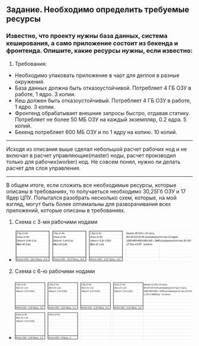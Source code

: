 ## Задание. Необходимо определить требуемые ресурсы

### Известно, что проекту нужны база данных, система кеширования, а само приложение состоит из бекенда и фронтенда. Опишите, какие ресурсы нужны, если известно:
1. Требования:
 - Необходимо упаковать приложение в чарт для деплоя в разные окружения.
 - База данных должна быть отказоустойчивой. Потребляет 4 ГБ ОЗУ в работе, 1 ядро. 3 копии.
 - Кеш должен быть отказоустойчивый. Потребляет 4 ГБ ОЗУ в работе, 1 ядро. 3 копии.
 - Фронтенд обрабатывает внешние запросы быстро, отдавая статику. Потребляет не более 50 МБ ОЗУ на каждый экземпляр, 0.2 ядра. 5 копий.
 - Бекенд потребляет 600 МБ ОЗУ и по 1 ядру на копию. 10 копий.
***

Исходя из описания выше сделал небольшой расчет рабочих нод и не включал в расчет управляющие(master) ноды, расчет производил только для рабочих(worker) нод. Не совсем понял, нужно ли делать расчет для слоя управления.
***
В общем итоге, если сложить все необходимые ресурсы, которые описаны в требованиях, то  получаеться необходимо 30,25Гб ОЗУ и 17 Ядер ЦПУ. Попытался разобрать несколько схем, которые, на мой взгляд, могут быть более оптимальны для разворачивания всех приложений, которые описаны в требованиях.

1. Схема с 3-мя рабочими нодами
 - ![3NODES](https://github.com/Atlipoka/devops_netology/blob/main/Kuber_and_Azure/2023-09-22_00-08-08.png)

2. Схема с 6-ю рабочими нодами
 - ![6NODES](https://github.com/Atlipoka/devops_netology/blob/main/Kuber_and_Azure/2023-09-22_00-02-32.png)
